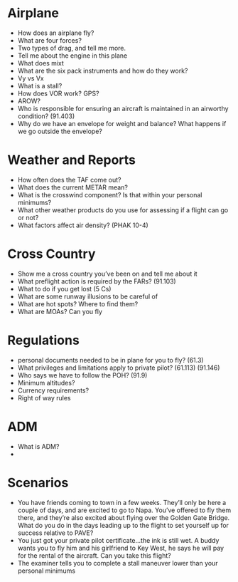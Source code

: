 # Airplane
- How does an airplane fly?
- What are four forces?
- Two types of drag, and tell me more.
- Tell me about the engine in this plane
- What does mixt
- What are the six pack instruments and how do they work?
- Vy vs Vx
- What is a stall?
- How does VOR work? GPS?
- AROW?
- Who is responsible for ensuring an aircraft is maintained in an airworthy condition? (91.403)
- Why do we have an envelope for weight and balance? What happens if we go outside the envelope?

# Weather and Reports
- How often does the TAF come out?
- What does the current METAR mean?
- What is the crosswind component? Is that within your personal minimums?
- What other weather products do you use for assessing if a flight can go or not?
- What factors affect air density? (PHAK 10-4)

# Cross Country
- Show me a cross country you’ve been on and tell me about it
- What preflight action is required by the FARs? (91.103)
- What to do if you get lost (5 Cs)
- What are some runway illusions to be careful of
- What are hot spots? Where to find them?
- What are MOAs? Can you fly

# Regulations
- personal documents needed to be in plane for you to fly? (61.3)
- What privileges and limitations apply to private pilot? (61.113) (91.146)
- Who says we have to follow the POH? (91.9)
- Minimum altitudes?
- Currency requirements?
- Right of way rules

# ADM
- What is ADM?
- 

# Scenarios
- You have friends coming to town in a few weeks. They’ll only be here a couple of days, and are excited to go to Napa. You’ve offered to fly them there, and they’re also excited about flying over the Golden Gate Bridge. What do you do in the days leading up to the flight to set yourself up for success relative to PAVE?
- You just got your private pilot certificate...the ink is still wet. A buddy wants you to fly him and his girlfriend to Key West, he says he will pay for the rental of the aircraft. Can you take this flight?
- The examiner tells you to complete a stall maneuver lower than your personal minimums